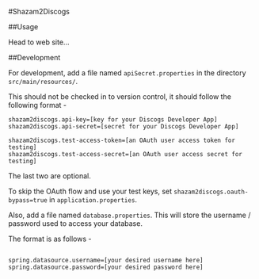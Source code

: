 #Shazam2Discogs

##Usage

Head to web site...

##Development

For development, add a file named `apiSecret.properties` in the directory `src/main/resources/`. 

This should not be checked in to version control, it should follow the following format - 

```
shazam2discogs.api-key=[key for your Discogs Developer App]
shazam2discogs.api-secret=[secret for your Discogs Developer App]

shazam2discogs.test-access-token=[an OAuth user access token for testing]
shazam2discogs.test-access-secret=[an OAuth user access secret for testing]
```

The last two are optional. 

To skip the OAuth flow and use your test keys, set `shazam2discogs.oauth-bypass=true` in `application.properties`.  

Also, add a file named `database.properties`. This will store the username / password used to access your database. 

The format is as follows - 

```

spring.datasource.username=[your desired username here]
spring.datasource.password=[your desired password here]

```